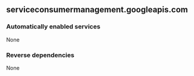 ## serviceconsumermanagement.googleapis.com

### Automatically enabled services

None

### Reverse dependencies

None
